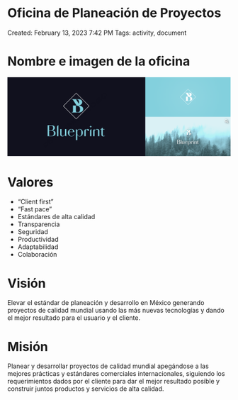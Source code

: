 # Oficina de Planeación de Proyectos

Created: February 13, 2023 7:42 PM
Tags: activity, document

# Nombre e imagen de la oficina

![Untitled](Oficina/Untitled.png)

# Valores

- “Client first”
- “Fast pace”
- Estándares de alta calidad
- Transparencia
- Seguridad
- Productividad
- Adaptabilidad
- Colaboración

# Visión

Elevar el estándar de planeación y desarrollo en México generando proyectos de calidad mundial usando las más nuevas tecnologías y dando el mejor resultado para el usuario y el cliente.

# Misión

Planear y desarrollar proyectos de calidad mundial apegándose a las mejores prácticas y estándares comerciales internacionales, siguiendo los requerimientos dados por el cliente para dar el mejor resultado posible y construir juntos productos y servicios de alta calidad.
